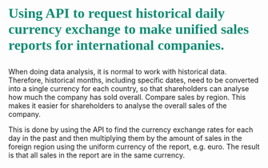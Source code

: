 # <p style="font-family:verdana"> <span style='color: #138d75' >Using API to request historical daily currency exchange to make unified sales reports for international companies. </span></p><p style="font-family:'Courier New'"><span style='color: #138d75' >
  
When doing data analysis, it is normal to work with historical data. Therefore, historical months, including specific dates, need to be converted into a single currency for each country, so that shareholders can analyse how much the company has sold overall. Compare sales by region. This makes it easier for shareholders to analyse the overall sales of the company.

This is done by using the API to find the currency exchange rates for each day in the past and then multiplying them by the amount of sales in the foreign region using the uniform currency of the report, e.g. euro. The result is that all sales in the report are in the same currency.
</span></p>
